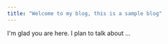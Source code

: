 ```yaml
---
title: "Welcome to my blog, this is a sample blog"
---
```


I'm glad you are here. I plan to talk about ...

